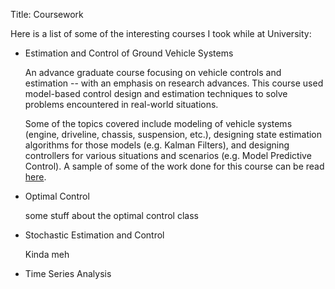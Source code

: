 Title: Coursework


Here is a list of some of the interesting courses I took while at University:

* Estimation and Control of Ground Vehicle Systems

    An advance graduate course focusing on vehicle controls and estimation -- with an emphasis on research advances. This course used model-based control design and estimation techniques to solve problems encountered in real-world situations.

    Some of the topics covered include modeling of vehicle systems (engine, driveline, chassis,  suspension, etc.), designing state estimation algorithms for those models (e.g. Kalman Filters), and designing controllers for various situations and scenarios (e.g. Model Predictive Control). A sample of some of the work done for this course can be read [here]({filename}content/pdfs/GVS_TermReport_Website.pdf).

* Optimal Control

    some stuff about the optimal control class

* Stochastic Estimation and Control

	Kinda meh

* Time Series Analysis
